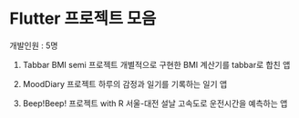 # Flutter 프로젝트 모음

개발인원 : 5명

1. Tabbar BMI semi 프로젝트
개별적으로 구현한 BMI 계산기를 tabbar로 합친 앱

2. MoodDiary 프로젝트
하루의 감정과 일기를 기록하는 일기 앱

3. Beep!Beep! 프로젝트 with R
서울-대전 설날 고속도로 운전시간을 예측하는 앱
